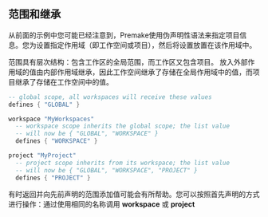 ## 范围和继承

从前面的示例中您可能已经注意到，Premake使用伪声明性语法来指定项目信息。您为设置指定作用域（即工作空间或项目），然后将设置放置在该作用域中。

范围具有层次结构：包含工作区的全局范围，而工作区又包含项目。 放入外部作用域的值由内部作用域继承，因此工作空间继承了存储在全局作用域中的值，而项目继承了存储在工作空间中的值。

```lua
-- global scope, all workspaces will receive these values
defines { "GLOBAL" }

workspace "MyWorkspaces"
  -- workspace scope inherits the global scope; the list value
  -- will now be { "GLOBAL", "WORKSPACE" }
  defines { "WORKSPACE" }

project "MyProject"
  -- project scope inherits from its workspace; the list value
  -- will now be { "GLOBAL", "WORKSPACE", "PROJECT" }
  defines { "PROJECT" }
```

有时返回并向先前声明的范围添加值可能会有所帮助。您可以按照首先声明的方式进行操作：通过使用相同的名称调用 **workspace** 或 **project**

